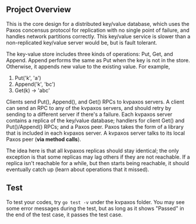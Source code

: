 ## Project Overview
This is the core design for a distributed key/value database, which uses the Paxos concensus protocol for replication with no single point of failure, and handles network partitions correctly. This key/value service is slower than a non-replicated key/value server would be, but is fault tolerant.

The key-value store includes three kinds of operations: Put, Get, and Append.
Append performs the same as Put when the key is not in the store.
Otherwise, it appends new value to the existing value. For example,
1. Put('k', 'a')
2. Append('k', 'bc')
3. Get(k) -> 'abc'

Clients send Put(), Append(), and Get() RPCs to kvpaxos servers. A client can
send an RPC to any of the kvpaxos servers, and should retry by sending to a
different server if there's a failure. Each kvpaxos server contains a replica of
the key/value database; handlers for client Get() and Put()/Append() RPCs; and a
Paxos peer. Paxos takes the form of a library that is included in each kvpaxos
server. A kvpaxos server talks to its local Paxos peer (**via method calls**).

The idea here is that all kvpaxos replicas should stay identical; the only exception 
is that some replicas may lag others if they are not reachable. If a replica isn't 
reachable for a while, but then starts being reachable, it should eventually catch up 
(learn about operations that it missed).

## Test
To test your codes, try `go test -v` under the kvpaxos folder. You may see some 
error messages during the test, but as long as it shows "Passed" in the end 
of the test case, it passes the test case.


